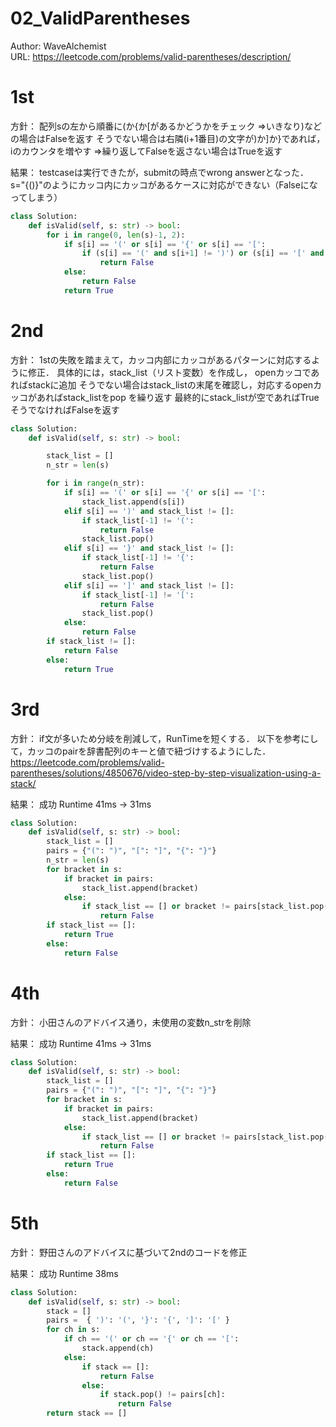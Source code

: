 # 02_ValidParentheses
Author: WaveAlchemist  
URL: https://leetcode.com/problems/valid-parentheses/description/


# 1st
方針：
配列sの左から順番に(か{か[があるかどうかをチェック
⇒いきなり)などの場合はFalseを返す
そうでない場合は右隣(i+1番目)の文字が)か]か}であれば，iのカウンタを増やす
⇒繰り返してFalseを返さない場合はTrueを返す

結果：
testcaseは実行できたが，submitの時点でwrong answerとなった．
s="{()}"のようにカッコ内にカッコがあるケースに対応ができない（Falseになってしまう）


```python
class Solution:
    def isValid(self, s: str) -> bool:
        for i in range(0, len(s)-1, 2):
            if s[i] == '(' or s[i] == '{' or s[i] == '[':
                if (s[i] == '(' and s[i+1] != ')') or (s[i] == '[' and s[i+1] != ']') or (s[i] == '{' and s[i+1] != '}'):
                    return False
            else:
                return False
            return True
```

# 2nd
方針：
1stの失敗を踏まえて，カッコ内部にカッコがあるパターンに対応するように修正．
具体的には，stack_list（リスト変数）を作成し，
 openカッコであればstackに追加
 そうでない場合はstack_listの末尾を確認し，対応するopenカッコがあればstack_listをpop
を繰り返す
最終的にstack_listが空であればTrueそうでなければFalseを返す

```python
class Solution:
    def isValid(self, s: str) -> bool:

        stack_list = []
        n_str = len(s)

        for i in range(n_str):
            if s[i] == '(' or s[i] == '{' or s[i] == '[':
                stack_list.append(s[i])
            elif s[i] == ')' and stack_list != []:
                if stack_list[-1] != '(':
                    return False
                stack_list.pop()
            elif s[i] == '}' and stack_list != []:
                if stack_list[-1] != '{':
                    return False
                stack_list.pop()
            elif s[i] == ']' and stack_list != []:
                if stack_list[-1] != '[':
                    return False
                stack_list.pop()
            else:
                return False
        if stack_list != []:
            return False
        else:
            return True

```

# 3rd
方針：
if文が多いため分岐を削減して，RunTimeを短くする．
以下を参考にして，カッコのpairを辞書配列のキーと値で紐づけするようにした．
https://leetcode.com/problems/valid-parentheses/solutions/4850676/video-step-by-step-visualization-using-a-stack/

結果：
成功
Runtime 41ms -> 31ms

```python
class Solution:
    def isValid(self, s: str) -> bool:
        stack_list = []
        pairs = {"(": ")", "[": "]", "{": "}"}
        n_str = len(s)
        for bracket in s:
            if bracket in pairs:
                stack_list.append(bracket)
            else:
                if stack_list == [] or bracket != pairs[stack_list.pop()]:
                    return False
        if stack_list == []:
            return True
        else:
            return False
```

# 4th
方針：
小田さんのアドバイス通り，未使用の変数n_strを削除

結果：
成功
Runtime 41ms -> 31ms

```python
class Solution:
    def isValid(self, s: str) -> bool:
        stack_list = []
        pairs = {"(": ")", "[": "]", "{": "}"}
        for bracket in s:
            if bracket in pairs:
                stack_list.append(bracket)
            else:
                if stack_list == [] or bracket != pairs[stack_list.pop()]:
                    return False
        if stack_list == []:
            return True
        else:
            return False
```

# 5th
方針：
野田さんのアドバイスに基づいて2ndのコードを修正

結果：
成功
Runtime 38ms

```python
class Solution:
    def isValid(self, s: str) -> bool:
        stack = []
        pairs =  { ')': '(', '}': '{', ']': '[' } 
        for ch in s:
            if ch == '(' or ch == '{' or ch == '[':
                stack.append(ch)
            else:
                if stack == []:
                    return False
                else:
                    if stack.pop() != pairs[ch]:
                        return False
        return stack == []
```




















